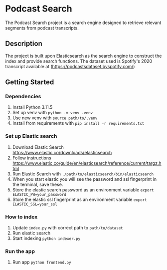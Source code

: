 # Podcast Search

The Podcast Search project is a search engine designed to retrieve relevant segments from podcast transcripts.

## Description

The project is built upon Elasticsearch as the search engine to construct the index and provide search functions. The dataset used is Spotify's 2020 transcript available at (https://podcastsdataset.byspotify.com/)

## Getting Started

### Dependencies

1. Install Python 3.11.5
2. Set up venv with `python -m venv .venv`
3. Use new venv with `source path/to/.venv`
4. Install from requirements with `pip install -r requirements.txt`

### Set up Elastic search

1. Download Elastic Search https://www.elastic.co/downloads/elasticsearch
2. Follow instructions https://www.elastic.co/guide/en/elasticsearch/reference/current/targz.html
3. Run Elastic Search with `./path/to/elasticsearch/bin/elasticsearch `
4. When you start elastic you will see the password and ssl fingerprint in the terminal, save these.
5. Store the elastic search password as an environment variable `export ELASTIC_PW=your_password`
6. Store the elastic ssl fingerprint as an environment variable `export ELASTIC_SSL=your_ssl`

### How to index

1. Update `index.py` with correct path to `path/to/dataset`
2. Run elastic search
3. Start indexing `python indexer.py`

### Run the app

1. Run app `python frontend.py`
